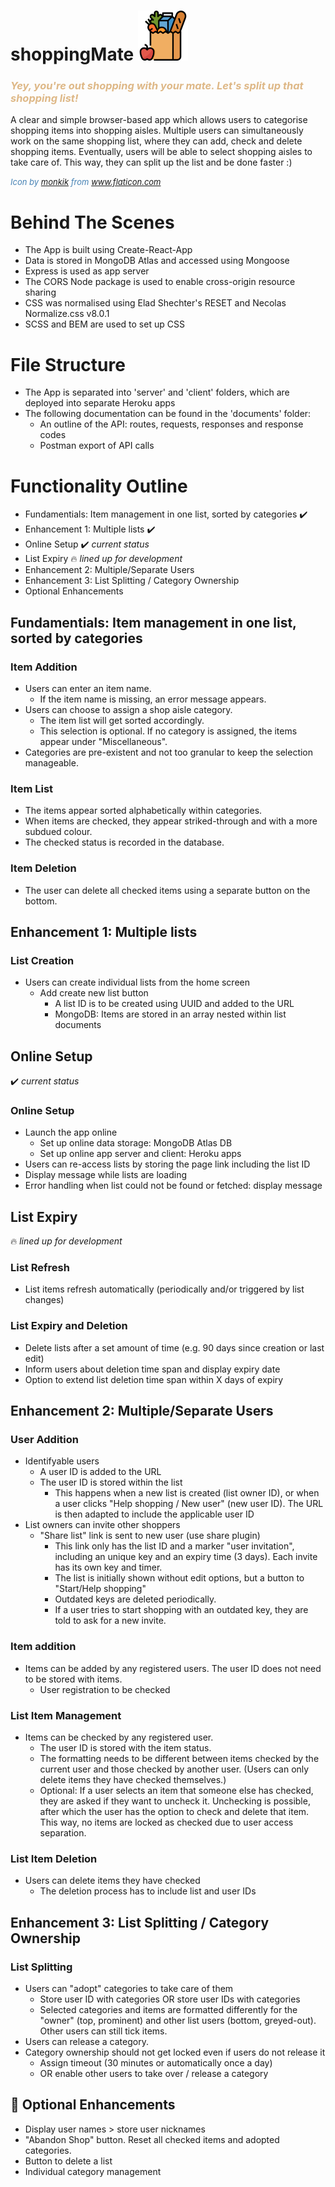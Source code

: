 # shoppingMate ![shopping bag icon](client/public/images/Logo80.png)

### <span style="color:BurlyWood"> _Yey, you're out shopping with your mate. Let's split up that shopping list!_  </span>

A clear and simple browser-based app which allows users to categorise shopping items into shopping aisles. Multiple users can simultaneously work on the same shopping list, where they can add, check and delete shopping items. 
Eventually, users will be able to select shopping aisles to take care of. This way, they can split up the list and be done faster :) 

<span style="color:SteelBlue;font-size:small"> _Icon by <a href="https://www.flaticon.com/authors/monkik" title="monkik">monkik</a> from <a href="https://www.flaticon.com/" title="Flaticon">www.flaticon.com</a>_ </span>

# Behind The Scenes

- The App is built using Create-React-App
- Data is stored in MongoDB Atlas and accessed using Mongoose
- Express is used as app server
- The CORS Node package is used to enable cross-origin resource sharing
- CSS was normalised using Elad Shechter's RESET and Necolas Normalize.css v8.0.1
- SCSS and BEM are used to set up CSS

# File Structure
- The App is separated into 'server' and 'client' folders, which are deployed into separate Heroku apps
- The following documentation can be found in the 'documents' folder:
  - An outline of the API: routes, requests, responses and response codes
  - Postman export of API calls

# Functionality Outline

- Fundamentials: Item management in one list, sorted by categories ✔️
- Enhancement 1: Multiple lists ✔️
- Online Setup ✔️ _current status_
- List Expiry 🔥 _lined up for development_
- Enhancement 2: Multiple/Separate Users
- Enhancement 3: List Splitting / Category Ownership
- Optional Enhancements

## Fundamentials: Item management in one list, sorted by categories

### Item Addition
- Users can enter an item name. 
  - If the item name is missing, an error message appears. 
- Users can choose to assign a shop aisle category. 
  - The item list will get sorted accordingly. 
  - This selection is optional. If no category is assigned, the items appear under "Miscellaneous". 
- Categories are pre-existent and not too granular to keep the selection manageable.

### Item List
- The items appear sorted alphabetically within categories. 
- When items are checked, they appear striked-through and with a more subdued colour.
- The checked status is recorded in the database. 

### Item Deletion
- The user can delete all checked items using a separate button on the bottom.

## Enhancement 1: Multiple lists 

### List Creation
- Users can create individual lists from the home screen
  - Add create new list button
    - A list ID is to be created using UUID and added to the URL
    - MongoDB: Items are stored in an array nested within list documents

## Online Setup
✔️ _current status_

### Online Setup
- Launch the app online
  - Set up online data storage: MongoDB Atlas DB
  - Set up online app server and client: Heroku apps
- Users can re-access lists by storing the page link including the list ID
- Display message while lists are loading
- Error handling when list could not be found or fetched: display message

## List Expiry
🔥 _lined up for development_

### List Refresh
- List items refresh automatically (periodically and/or triggered by list changes)

### List Expiry and Deletion 
- Delete lists after a set amount of time (e.g. 90 days since creation or last edit)
- Inform users about deletion time span and display expiry date
- Option to extend list deletion time span within X days of expiry

## Enhancement 2: Multiple/Separate Users

### User Addition
- Identifyable users
  - A user ID is added to the URL
  - The user ID is stored within the list
    - This happens when a new list is created (list owner ID), or when a user clicks "Help shopping / New user" (new user ID). The URL is then adapted to include the applicable user ID
- List owners can invite other shoppers 
  - "Share list" link is sent to new user (use share plugin)
    - This link only has the list ID and a marker "user invitation", including an unique key and an expiry time (3 days). Each invite has its own key and timer.
    - The list is initially shown without edit options, but a button to "Start/Help shopping"
    - Outdated keys are deleted periodically.
    - If a user tries to start shopping with an outdated key, they are told to ask for a new invite.

### Item addition
- Items can be added by any registered users. The user ID does not need to be stored with items.
  - User registration to be checked

### List Item Management
- Items can be checked by any registered user.
  - The user ID is stored with the item status.
  - The formatting needs to be different between items checked by the current user and those checked by another user. (Users can only delete items they have checked themselves.) 
  - Optional: If a user selects an item that someone else has checked, they are asked if they want to uncheck it. Unchecking is possible, after which the user has the option to check and delete that item. This way, no items are locked as checked due to user access separation.

### List Item Deletion
- Users can delete items they have checked
  - The deletion process has to include list and user IDs

## Enhancement 3: List Splitting / Category Ownership

### List Splitting
- Users can "adopt" categories to take care of them
  - Store user ID with categories OR store user IDs with categories
  - Selected categories and items are formatted differently for the "owner" (top, prominent) and other list users (bottom, greyed-out). Other users can still tick items.
- Users can release a category. 
- Category ownership should not get locked even if users do not release it
  - Assign timeout (30 minutes or automatically once a day)
  - OR enable other users to take over / release a category

## 🍬 Optional Enhancements

- Display user names > store user nicknames 
- "Abandon Shop" button. Reset all checked items and adopted categories.
- Button to delete a list
- Individual category management
